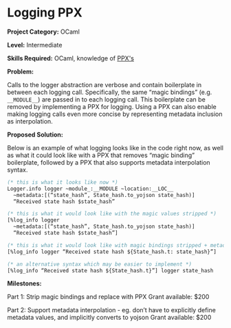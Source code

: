 # Logging PPX

**Project Category:** OCaml

**Level:** Intermediate

**Skills Required:** OCaml, knowledge of [PPX's](https://ocamlverse.github.io/content/ppx.html)

**Problem:**

Calls to the logger abstraction are verbose and contain boilerplate in between each logging call. Specifically, the same “magic bindings” (e.g. `__MODULE__`) are passed in to each logging call. This boilerplate can be removed by implementing a PPX for logging. Using a PPX can also enable making logging calls even more concise by representing metadata inclusion as interpolation.

**Proposed Solution:**

Below is an example of what logging looks like in the code right now, as well as what it could look like with a PPX that removes “magic binding” boilerplate, followed by a PPX that also supports metadata interpolation syntax.

```ocaml
(* this is what it looks like now *)
Logger.info logger ~module_:__MODULE ~location:__LOC__
  ~metadata:[(“state_hash”, State_hash.to_yojson state_hash)]
  “Received state hash $state_hash”

(* this is what it would look like with the magic values stripped *)
[%log_info logger
  ~metadata:[(“state_hash”, State_hash.to_yojson state_hash)]
  “Received state hash $state_hash”]

(* this is what it would look like with magic bindings stripped + metadata interpolation *)
[%log_info logger “Received state hash ${State_hash.t: state_hash}”]

(* an alternative syntax which may be easier to implement *)
[%log_info “Received state hash ${State_hash.t}”] logger state_hash
```

**Milestones:**

Part 1: Strip magic bindings and replace with PPX
Grant available: $200 

Part 2: Support metadata interpolation - eg. don’t have to explicitly define metadata values, and implicitly converts to yojson
Grant available: $200
